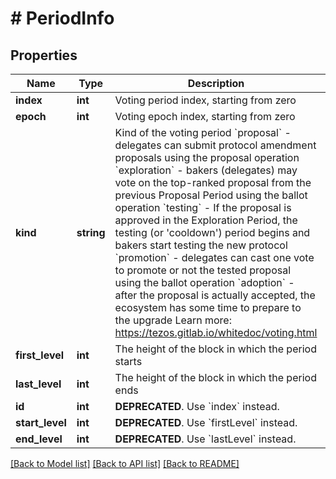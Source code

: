 # # PeriodInfo

## Properties

Name | Type | Description | Notes
------------ | ------------- | ------------- | -------------
**index** | **int** | Voting period index, starting from zero | [optional]
**epoch** | **int** | Voting epoch index, starting from zero | [optional]
**kind** | **string** | Kind of the voting period &#x60;proposal&#x60; - delegates can submit protocol amendment proposals using the proposal operation &#x60;exploration&#x60; -  bakers (delegates) may vote on the top-ranked proposal from the previous Proposal Period using the ballot operation &#x60;testing&#x60; - If the proposal is approved in the Exploration Period, the testing (or &#39;cooldown&#39;) period begins and bakers start testing the new protocol &#x60;promotion&#x60; - delegates can cast one vote to promote or not the tested proposal using the ballot operation &#x60;adoption&#x60; - after the proposal is actually accepted, the ecosystem has some time to prepare to the upgrade Learn more: https://tezos.gitlab.io/whitedoc/voting.html | [optional]
**first_level** | **int** | The height of the block in which the period starts | [optional]
**last_level** | **int** | The height of the block in which the period ends | [optional]
**id** | **int** | **DEPRECATED**. Use &#x60;index&#x60; instead. | [optional]
**start_level** | **int** | **DEPRECATED**. Use &#x60;firstLevel&#x60; instead. | [optional]
**end_level** | **int** | **DEPRECATED**. Use &#x60;lastLevel&#x60; instead. | [optional]

[[Back to Model list]](../../README.md#models) [[Back to API list]](../../README.md#endpoints) [[Back to README]](../../README.md)
